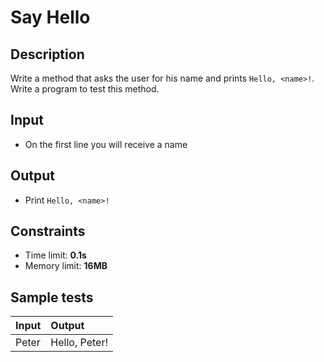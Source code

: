 # Say Hello

## Description
Write a method that asks the user for his name and prints `Hello, <name>!`.
Write a program to test this method.

## Input
- On the first line you will receive a name

## Output
- Print `Hello, <name>!`

## Constraints
- Time limit: **0.1s**
- Memory limit: **16MB**

## Sample tests

| Input | Output        |
|:------|:--------------|
| Peter | Hello, Peter! |
